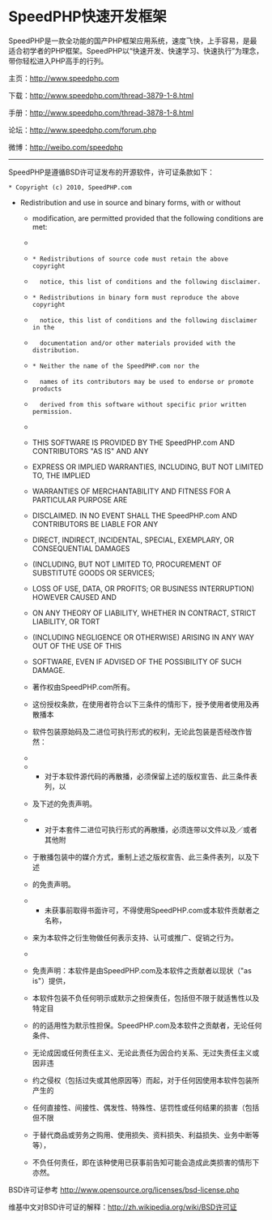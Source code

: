 SpeedPHP快速开发框架
=============

SpeedPHP是一款全功能的国产PHP框架应用系统，速度飞快，上手容易，是最适合初学者的PHP框架。SpeedPHP以“快速开发、快速学习、快速执行”为理念，带你轻松进入PHP高手的行列。

主页：http://www.speedphp.com

下载：http://www.speedphp.com/thread-3879-1-8.html

手册：http://www.speedphp.com/thread-3878-1-8.html

论坛：http://www.speedphp.com/forum.php

微博：http://weibo.com/speedphp

---

SpeedPHP是遵循BSD许可证发布的开源软件，许可证条款如下：

    * Copyright (c) 2010, SpeedPHP.com
  * Redistribution and use in source and binary forms, with or without
	* modification, are permitted provided that the following conditions are met:
	*
	*     * Redistributions of source code must retain the above copyright
	*       notice, this list of conditions and the following disclaimer.
	*     * Redistributions in binary form must reproduce the above copyright
	*       notice, this list of conditions and the following disclaimer in the
	*       documentation and/or other materials provided with the distribution.
	*     * Neither the name of the SpeedPHP.com nor the
	*       names of its contributors may be used to endorse or promote products
	*       derived from this software without specific prior written permission.
	*
	* THIS SOFTWARE IS PROVIDED BY THE SpeedPHP.com AND CONTRIBUTORS "AS IS" AND ANY
	* EXPRESS OR IMPLIED WARRANTIES, INCLUDING, BUT NOT LIMITED TO, THE IMPLIED
	* WARRANTIES OF MERCHANTABILITY AND FITNESS FOR A PARTICULAR PURPOSE ARE
	* DISCLAIMED. IN NO EVENT SHALL THE SpeedPHP.com AND CONTRIBUTORS BE LIABLE FOR ANY
	* DIRECT, INDIRECT, INCIDENTAL, SPECIAL, EXEMPLARY, OR CONSEQUENTIAL DAMAGES
	* (INCLUDING, BUT NOT LIMITED TO, PROCUREMENT OF SUBSTITUTE GOODS OR SERVICES;
	* LOSS OF USE, DATA, OR PROFITS; OR BUSINESS INTERRUPTION) HOWEVER CAUSED AND
	* ON ANY THEORY OF LIABILITY, WHETHER IN CONTRACT, STRICT LIABILITY, OR TORT
	* (INCLUDING NEGLIGENCE OR OTHERWISE) ARISING IN ANY WAY OUT OF THE USE OF THIS
	* SOFTWARE, EVEN IF ADVISED OF THE POSSIBILITY OF SUCH DAMAGE.

	* 著作权由SpeedPHP.com所有。
	* 这份授权条款，在使用者符合以下三条件的情形下，授予使用者使用及再散播本
	* 软件包装原始码及二进位可执行形式的权利，无论此包装是否经改作皆然：
	* 
	* * 对于本软件源代码的再散播，必须保留上述的版权宣告、此三条件表列，以
	*   及下述的免责声明。
	* * 对于本套件二进位可执行形式的再散播，必须连带以文件以及／或者其他附
	*   于散播包装中的媒介方式，重制上述之版权宣告、此三条件表列，以及下述
	*   的免责声明。
	* * 未获事前取得书面许可，不得使用SpeedPHP.com或本软件贡献者之名称，
	*   来为本软件之衍生物做任何表示支持、认可或推广、促销之行为。
	* 
	* 免责声明：本软件是由SpeedPHP.com及本软件之贡献者以现状（"as is"）提供，
	* 本软件包装不负任何明示或默示之担保责任，包括但不限于就适售性以及特定目
	* 的的适用性为默示性担保。SpeedPHP.com及本软件之贡献者，无论任何条件、
	* 无论成因或任何责任主义、无论此责任为因合约关系、无过失责任主义或因非违
	* 约之侵权（包括过失或其他原因等）而起，对于任何因使用本软件包装所产生的
	* 任何直接性、间接性、偶发性、特殊性、惩罚性或任何结果的损害（包括但不限
	* 于替代商品或劳务之购用、使用损失、资料损失、利益损失、业务中断等等），
	* 不负任何责任，即在该种使用已获事前告知可能会造成此类损害的情形下亦然。

BSD许可证参考 http://www.opensource.org/licenses/bsd-license.php

维基中文对BSD许可证的解释：http://zh.wikipedia.org/wiki/BSD许可证
